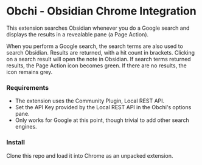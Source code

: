 # Obchi - Obsidian Chrome Integration
This extension searches Obsidian whenever you do a Google search and displays the results in a revealable pane (a Page Action).

When you perform a Google search, the search terms are also used to search Obsidian. Results are returned, with a hit count in brackets. Clicking on a search result will open the note in Obsidian. If search terms returned results, the Page Action icon becomes green. If there are no results, the icon remains grey.

### Requirements
- The extension uses the Community Plugin, Local REST API.
- Set the API Key provided by the Local REST API in the Obchi's options pane.
- Only works for Google at this point, though trivial to add other search engines.

### Install
Clone this repo and load it into Chrome as an unpacked extension.